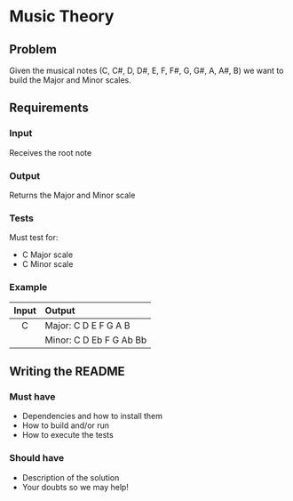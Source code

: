 # Music Theory

## Problem

Given the musical notes (C, C#, D, D#, E, F, F#, G, G#, A, A#, B)
we want to build the Major and Minor scales.

## Requirements

### Input

Receives the root note

### Output

Returns the Major and Minor scale

### Tests

Must test for:

- C Major scale
- C Minor scale

### Example

| Input | Output                  |
| :---: | :---                    |
| C     | Major: C D E F G A B    |
|       | Minor: C D Eb F G Ab Bb |

## Writing the README

### Must have

- Dependencies and how to install them
- How to build and/or run
- How to execute the tests

### Should have

- Description of the solution
- Your doubts so we may help!
